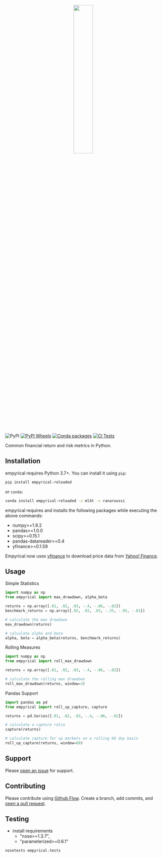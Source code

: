 <p align="center">
<a href="https://empyrical.ml4trading.io">
<img src="https://i.imgur.com/PbZNeud.png" width="35%">
</a>
</p>

![PyPI](https://img.shields.io/pypi/v/empyrical-reloaded)
[![PyPI Wheels](https://github.com/stefan-jansen/empyrical-reloaded/actions/workflows/build_wheels.yml/badge.svg)](https://github.com/stefan-jansen/empyrical-reloaded/actions/workflows/build_wheels.yml)
[![Conda packages](https://github.com/stefan-jansen/empyrical-reloaded/actions/workflows/conda_package.yml/badge.svg)](https://github.com/stefan-jansen/empyrical-reloaded/actions/workflows/conda_package.yml)
[![CI Tests](https://github.com/stefan-jansen/empyrical-reloaded/actions/workflows/unit_tests.yml/badge.svg)](https://github.com/stefan-jansen/empyrical-reloaded/actions/workflows/unit_tests.yml)

Common financial return and risk metrics in Python.

## Installation

empyrical requires Python 3.7+. You can install it using `pip`:

```bash
pip install empyrical-reloaded
```

or `conda`:
```bash
conda install empyrical-reloaded -c ml4t -c ranaroussi
```

empyrical requires and installs the following packages while executing the above commands:

- numpy>=1.9.2
- pandas>=1.0.0
- scipy>=0.15.1
- pandas-datareader>=0.4
- yfinance>=0.1.59

Empyrical now uses [yfinance](https://github.com/ranaroussi/yfinance) to download price data from [Yahoo! Finance](https://finance.yahoo.com/).

## Usage

Simple Statistics
```python
import numpy as np
from empyrical import max_drawdown, alpha_beta

returns = np.array([.01, .02, .03, -.4, -.06, -.02])
benchmark_returns = np.array([.02, .02, .03, -.35, -.05, -.01])

# calculate the max drawdown
max_drawdown(returns)

# calculate alpha and beta
alpha, beta = alpha_beta(returns, benchmark_returns)

```

Rolling Measures
```python
import numpy as np
from empyrical import roll_max_drawdown

returns = np.array([.01, .02, .03, -.4, -.06, -.02])

# calculate the rolling max drawdown
roll_max_drawdown(returns, window=3)

```

Pandas Support
```python
import pandas as pd
from empyrical import roll_up_capture, capture

returns = pd.Series([.01, .02, .03, -.4, -.06, -.02])

# calculate a capture ratio
capture(returns)

# calculate capture for up markets on a rolling 60 day basis
roll_up_capture(returns, window=60)
```

## Support

Please [open an issue](https://github.com/stefan-jansen/empyrical-reloaded/issues/new) for support.

## Contributing

Please contribute using [Github Flow](https://guides.github.com/introduction/flow/). Create a branch, add commits, and [open a pull request](https://github.com/stefan-jansen/empyrical-reloaded/compare/).

## Testing
- install requirements
  - "nose>=1.3.7",
  - "parameterized>=0.6.1"

```bash
nosetests empyrical.tests
```
